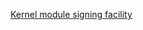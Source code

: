[Kernel module signing facility](https://www.kernel.org/doc/html/v5.10/admin-guide/module-signing.html)
